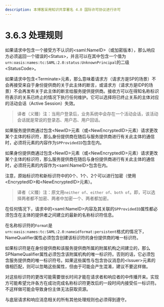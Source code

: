 ```yaml
---
description: 本博客采用知识共享署名 4.0 国际许可协议进行许可
---
```


# 3.6.3 处理规则

如果请求中包含一个接受方不认识的\<saml:NameID\>（或加密版本），那么响应方必须返回一个错误的\<Status\>，并且可以在其中包含一个值为```urn:oasis:names:tc:SAML:2.0:status:UnknownPrincipal```的二级\<StatusCode\>。

如果请求中包含\<Terminate\>元素，那么意味着请求方（请求方是SP的场景）不会再接受来自于身份提供商的关于此主体的断言，或请求方（请求方是IDP的场景）不会再发布关于此主体的断言给服务提供提供商。接收方可以在得知名称标识符表示的关系已终止的情况下执行任何维护。它可以选择将已终止关系的主体对应的活动会话（Active Session）失效。

> 译者（义臻）注：当用户登录后，业务系统中会存在一个活动会话，该活动会话就是常说的登录态、用户态、用户回话。

如果服务提供商通过包含\<NewID\>元素（或\<NewEncryptedID\>元素）请求更改某个主体的标识符，那么身份提供商在随后与服务提供商进行有关此主体的通信时，必须将元素的内容作为```SPProvidedID```包含在内。

如果身份提供商通过包含\<NewID\>元素（或\<NewEncryptedID\>元素）请求更改某个主体的标识符，那么服务提供商在随后与身份提供商进行有关此主体的通信时，必须将元素的内容作为\<saml:NameID\>包含在内。

注意，原始标识符和新标识符中的0个、1个、2个可以进行加密（使用\<EncryptedID\>和\<NewEncryptedID\>元素）。

> 译者（义臻）注：原文用```neither of```、```either of```、```both of```。即，可以选择两者都不加密、两者中加密一个、两者都加密。

在任何情况下，请求中的\<saml:NameID\>内容及其关联的```SPProvidedID```属性都必须包含在主体的提供者之间建立的最新的名称标识符信息。

在名称标识符的```Format```是```urn:oasis:names:tc:SAML:2.0:nameidformat:persistent```格式的情况下，NameQualifier属性必须包含创建该标识符的身份提供商的唯一标识符。

如果标识符是在身份提供商和该服务提供商所属的附属机构之间建立的，那么SPNameQualifier属性必须包含该附属机构的唯一标识符。否则的话，它必须包含服务提供商的唯一标识符号。如果这些属性与包含协议消息的\<Issuer\>元素的值相匹配，则可以忽略这些属性，但由于可能会产生混淆，建议不要这样做。

对这些标识符的更改可能需要很长时间才能在请求者和响应者的中传播开来。实现方可能希望允许各方在成功完成名称标识符更改后的一段时间内接受任一标识符。不这样做可能会导致身份主体无法获取资源。

与底层请求和响应消息相关的所有其他处理规则也必须得到遵守。